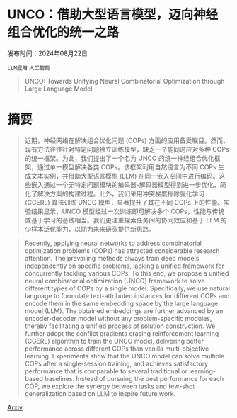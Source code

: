 # UNCO：借助大型语言模型，迈向神经组合优化的统一之路

发布时间：2024年08月22日

`LLM应用` `人工智能`

> UNCO: Towards Unifying Neural Combinatorial Optimization through Large Language Model

# 摘要

> 近期，神经网络在解决组合优化问题 (COPs) 方面的应用备受瞩目。然而，现有方法往往针对特定问题独立训练模型，缺乏一个能同时应对多种 COPs 的统一框架。为此，我们提出了一个名为 UNCO 的统一神经组合优化框架，通过单一模型解决各类 COPs。该框架利用自然语言为不同 COPs 生成文本实例，并借助大型语言模型 (LLM) 在同一嵌入空间中进行编码。这些嵌入通过一个无特定问题模块的编码器-解码器模型得到进一步优化，简化了解决方案的构建过程。此外，我们采用冲突梯度擦除强化学习 (CGERL) 算法训练 UNCO 模型，显著提升了其在不同 COPs 上的性能。实验结果显示，UNCO 模型经过一次训练即可解决多个 COPs，性能与传统或基于学习的基线相当。我们更注重探索任务间的协同效应和基于 LLM 的少样本泛化能力，以期为未来研究提供新思路。

> Recently, applying neural networks to address combinatorial optimization problems (COPs) has attracted considerable research attention. The prevailing methods always train deep models independently on specific problems, lacking a unified framework for concurrently tackling various COPs. To this end, we propose a unified neural combinatorial optimization (UNCO) framework to solve different types of COPs by a single model. Specifically, we use natural language to formulate text-attributed instances for different COPs and encode them in the same embedding space by the large language model (LLM). The obtained embeddings are further advanced by an encoder-decoder model without any problem-specific modules, thereby facilitating a unified process of solution construction. We further adopt the conflict gradients erasing reinforcement learning (CGERL) algorithm to train the UNCO model, delivering better performance across different COPs than vanilla multi-objective learning. Experiments show that the UNCO model can solve multiple COPs after a single-session training, and achieves satisfactory performance that is comparable to several traditional or learning-based baselines. Instead of pursuing the best performance for each COP, we explore the synergy between tasks and few-shot generalization based on LLM to inspire future work.

[Arxiv](https://arxiv.org/abs/2408.12214)